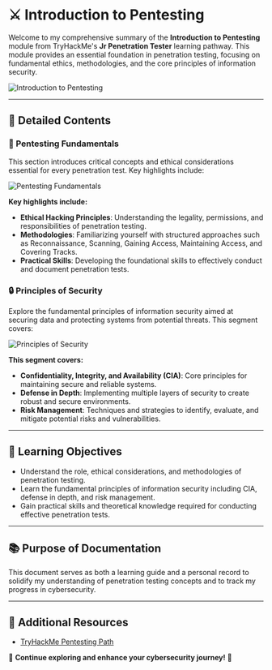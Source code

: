 # ⚔️ Introduction to Pentesting

Welcome to my comprehensive summary of the **Introduction to Pentesting** module from TryHackMe's **Jr Penetration Tester** learning pathway. This module provides an essential foundation in penetration testing, focusing on fundamental ethics, methodologies, and the core principles of information security.

![Introduction to Pentesting](https://github.com/user-attachments/assets/28431aa6-af67-4f35-b16b-aa5ce6947c05)

---

## 📌 Detailed Contents

### 📘 Pentesting Fundamentals
This section introduces critical concepts and ethical considerations essential for every penetration test. Key highlights include:

![Pentesting Fundamentals](https://github.com/user-attachments/assets/76afaa9e-c6e3-4b10-a015-30a90cba6d2f)

**Key highlights include:**

- **Ethical Hacking Principles**: Understanding the legality, permissions, and responsibilities of penetration testing.
- **Methodologies**: Familiarizing yourself with structured approaches such as Reconnaissance, Scanning, Gaining Access, Maintaining Access, and Covering Tracks.
- **Practical Skills**: Developing the foundational skills to effectively conduct and document penetration tests.

### 🔒 Principles of Security
Explore the fundamental principles of information security aimed at securing data and protecting systems from potential threats. This segment covers:

![Principles of Security](https://github.com/user-attachments/assets/836f0d9d-542f-40e0-b525-dc361e87cc6c)

**This segment covers:**

- **Confidentiality, Integrity, and Availability (CIA)**: Core principles for maintaining secure and reliable systems.
- **Defense in Depth**: Implementing multiple layers of security to create robust and secure environments.
- **Risk Management**: Techniques and strategies to identify, evaluate, and mitigate potential risks and vulnerabilities.

---

## 🎯 Learning Objectives
- Understand the role, ethical considerations, and methodologies of penetration testing.
- Learn the fundamental principles of information security including CIA, defense in depth, and risk management.
- Gain practical skills and theoretical knowledge required for conducting effective penetration tests.

---

## 📚 Purpose of Documentation
This document serves as both a learning guide and a personal record to solidify my understanding of penetration testing concepts and to track my progress in cybersecurity.

---

## 🔗 Additional Resources
- [TryHackMe Pentesting Path](https://tryhackme.com/path/outline/jrpenetrationtester)

🌟 **Continue exploring and enhance your cybersecurity journey!** 🌟
